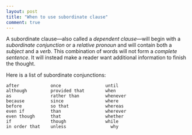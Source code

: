 ```yaml
---
layout: post
title: "When to use subordinate clause"
comment: true
---
```


A subordinate clause—also called a *dependent clause*—will begin with a _subordinate conjunction_ or a _relative pronoun_ and will contain both a _subject_ and a _verb_. This combination of words will not form a _complete sentence_. It will instead make a reader want additional information to finish the thought.

Here is a list of subordinate conjunctions:

~~~
after            once                 until
although         provided that        when
as               rather than          whenever
because          since                where
before           so that              whereas
even if          than                 wherever
even though      that                 whether
if               though               while
in order that 	 unless 	            why
~~~


















